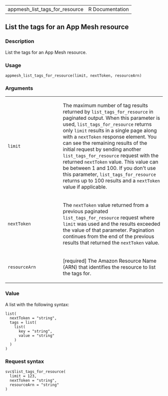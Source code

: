 <table style="width: 100%;">
<tbody>
<tr class="odd">
<td>appmesh_list_tags_for_resource</td>
<td style="text-align: right;">R Documentation</td>
</tr>
</tbody>
</table>

## List the tags for an App Mesh resource

### Description

List the tags for an App Mesh resource.

### Usage

    appmesh_list_tags_for_resource(limit, nextToken, resourceArn)

### Arguments

<table>
<colgroup>
<col style="width: 35%" />
<col style="width: 65%" />
</colgroup>
<tbody>
<tr class="odd">
<td><code id="appmesh_list_tags_for_resource_:_limit">limit</code></td>
<td><p>The maximum number of tag results returned by
<code>list_tags_for_resource</code> in paginated output. When this
parameter is used, <code>list_tags_for_resource</code> returns only
<code>limit</code> results in a single page along with a
<code>nextToken</code> response element. You can see the remaining
results of the initial request by sending another
<code>list_tags_for_resource</code> request with the returned
<code>nextToken</code> value. This value can be between 1 and 100. If
you don't use this parameter, <code>list_tags_for_resource</code>
returns up to 100 results and a <code>nextToken</code> value if
applicable.</p></td>
</tr>
<tr class="even">
<td><code
id="appmesh_list_tags_for_resource_:_nextToken">nextToken</code></td>
<td><p>The <code>nextToken</code> value returned from a previous
paginated <code>list_tags_for_resource</code> request where
<code>limit</code> was used and the results exceeded the value of that
parameter. Pagination continues from the end of the previous results
that returned the <code>nextToken</code> value.</p></td>
</tr>
<tr class="odd">
<td><code
id="appmesh_list_tags_for_resource_:_resourceArn">resourceArn</code></td>
<td><p>[required] The Amazon Resource Name (ARN) that identifies the
resource to list the tags for.</p></td>
</tr>
</tbody>
</table>

### Value

A list with the following syntax:

    list(
      nextToken = "string",
      tags = list(
        list(
          key = "string",
          value = "string"
        )
      )
    )

### Request syntax

    svc$list_tags_for_resource(
      limit = 123,
      nextToken = "string",
      resourceArn = "string"
    )
